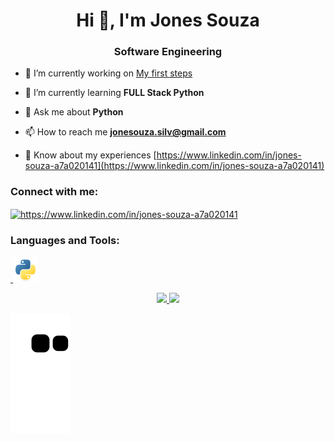 <h1 align="center">Hi 👋, I'm Jones Souza</h1>
<h3 align="center">Software Engineering</h3>

- 🔭 I’m currently working on [My first steps](https://github.com/jonessouzasilva)

- 🌱 I’m currently learning **FULL Stack Python**

- 💬 Ask me about **Python**

- 📫 How to reach me **jonesouza.silv@gmail.com**

- 📄 Know about my experiences [https://www.linkedin.com/in/jones-souza-a7a020141](https://www.linkedin.com/in/jones-souza-a7a020141)

<h3 align="left">Connect with me:</h3>
<p align="left">
<a href="https://linkedin.com/in/https://www.linkedin.com/in/jones-souza-a7a020141" target="blank"><img align="center" src="https://raw.githubusercontent.com/rahuldkjain/github-profile-readme-generator/master/src/images/icons/Social/linked-in-alt.svg" alt="https://www.linkedin.com/in/jones-souza-a7a020141" height="30" width="40" /></a>
</p>

<h3 align="left">Languages and Tools:</h3>
<p align="left"> <a href="https://www.w3schools.com/css/" target="_blank" rel="noreferrer">
<img//www.python.org" target="_blank" rel="noreferrer"> <img src="https://raw.githubusercontent.com/devicons/devicon/master/icons/python/python-original.svg" alt="python" width="40" height="40"/> </a> </p>

<div align="center">
<a href="https://github.com/jonessouzasilva">
<img height="180em" src="https://github-readme-stats.vercel.app/api?username=jonessouzasilva&show_icons=true&theme=dark&include_all_commits=true&count_private=true"/>
  <img height="180em" src="https://github-readme-stats.vercel.app/api/top-langs/?username=jonessouzasilva&layout=compact&langs_count=7&theme=dark"/>
</div>
 
<div> 
 
  ![Snake animation](https://github.com/rafaballerini/rafaballerini/blob/output/github-contribution-grid-snake.svg)
 
</div>

